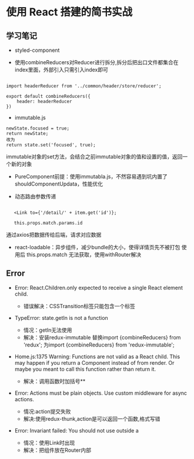 # 使用 React 搭建的简书实战

## 学习笔记
- styled-component

- 使用combineReducers对Reducer进行拆分,拆分后把出口文件都集合在index里面，外部引入只需引入index即可
```import {combineReducers} from 'redux';

import headerReducer from '../common/header/store/reducer';

export default combineReducers({
    header: headerReducer
})
```
    
- immutable.js 
```const newState = JSON.parse(JSON.stringify(state));
newState.focused = true;
return newState;
改为
return state.set('focused', true);
```
immutable对象的set方法，会结合之前immutable对象的值和设置的值，返回一个新的对象

- PureComponent前提：使用immutabla.js，不然容易遇到坑内置了shouldComponentUpdata，性能优化
    
- 动态路由参数传递
```<Route path='/detail/:id' component={xx}/>    
   
   <Link to={'/detail/' + item.get('id')};
   
   this.props.match.params.id
```
通过axios把数据传给后端，请求对应数据
    
- react-loadable：异步组件，减少bundle的大小，使得详情页先不被打包
 使用后 this.props.match 无法获取，使用withRouter解决
   
## Error
- Error: React.Children.only expected to receive a single React element child.
  + 错误解决：CSSTransition标签只能包含一个标签

- TypeError: state.getIn is not a function
  + 情况：getIn无法使用
  + 解决：安装redux-immutable
    替换import {combineReducers} from 'redux';
    为import {combineReducers} from 'redux-immutable';
- Home.js:1375 Warning: Functions are not valid as
a React child. This may happen if you return a
 Component instead of <Component /> from render.
  Or maybe you meant to call this function rather 
  than return it.
  + 解决：调用函数时加括号**

- Error: Actions must be plain objects. Use custom middleware for async
actions.
  + 情况:action提交失败 
  + 解决:使用redux-thunk,action是可以返回一个函数,格式写错

- Error: Invariant failed: You should not use <Link> outside a <Router>
  + 情况：使用Link时出现
  + 解决：把组件放在Router内部